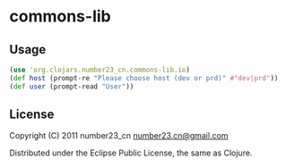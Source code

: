 # commons-lib

## Usage

``` clojure
(use 'org.clojars.number23_cn.commons-lib.io)
(def host (prompt-re "Please choose host (dev or prd)" #"dev|prd"))
(def user (prompt-read "User"))
```


## License

Copyright (C) 2011 number23_cn <number23.cn@gmail.com>

Distributed under the Eclipse Public License, the same as Clojure.
